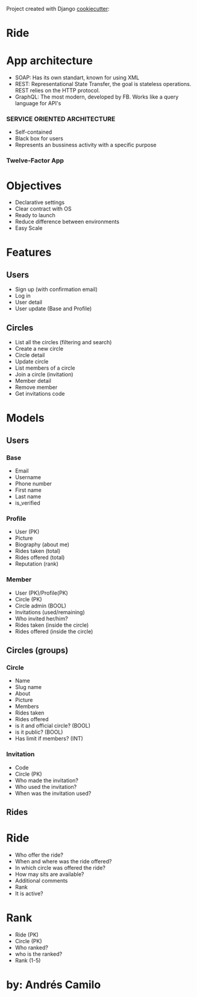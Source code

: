 Project created with Django [cookiecutter](https://github.com/cookiecutter/cookiecutter-django):

# Ride 

# App architecture

- SOAP: Has its own standart, known for using XML
- REST: Representational State Transfer, the goal is stateless operations. REST relies on the HTTP protocol.
- GraphQL: The most modern, developed by FB. Works like a query language for API's

### SERVICE ORIENTED ARCHITECTURE

- Self-contained
- Black box for users
- Represents an bussiness activity with a specific purpose

### Twelve-Factor App

# Objectives

- Declarative settings
- Clear contract with OS
- Ready to launch
- Reduce difference between environments
- Easy Scale

# Features

## Users

- Sign up (with confirmation email)
- Log in
- User detail
- User update (Base and Profile)

## Circles

- List all the circles (filtering and search)
- Create a new circle
- Circle detail
- Update circle
- List members of a circle
- Join a circle (invitation)
- Member detail
- Remove member
- Get invitations code

# Models

## Users

### Base

- Email
- Username
- Phone number
- First name
- Last name
- is_verified

### Profile

- User (PK)
- Picture
- Biography (about me)
- Rides taken (total)
- Rides offered (total)
- Reputation (rank)

### Member

- User (PK)/Profile(PK)
- Circle (PK)
- Circle admin (BOOL)
- Invitations (used/remaining)
- Who invited her/him?
- Rides taken (inside the circle)
- Rides offered (inside the circle)

## Circles (groups)

### Circle

- Name
- Slug name
- About
- Picture
- Members
- Rides taken
- Rides offered
- is it and official circle? (BOOL)
- is it public? (BOOL)
- Has limit if members? (INT)

### Invitation

- Code
- Circle (PK)
- Who made the invitation?
- Who used the invitation?
- When was the invitation used?

## Rides

# Ride

- Who offer the ride?
- When and where was the ride offered?
- In which circle was offered the ride?
- How may sits are available?
- Additional comments
- Rank
- It is active?

# Rank

- Ride (PK)
- Circle (PK)
- Who ranked?
- who is the ranked?
- Rank (1-5)

# by: Andrés Camilo
